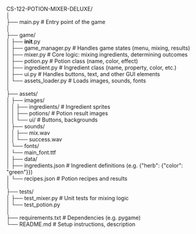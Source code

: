 CS-122-POTION-MIXER-DELUXE/  
│  
├── main.py                   # Entry point of the game  
│  
├── game/  
│   ├── __init__.py  
│   ├── game_manager.py       # Handles game states (menu, mixing, results)  
│   ├── mixer.py              # Core logic: mixing ingredients, determining outcomes  
│   ├── potion.py             # Potion class (name, color, effect)  
│   ├── ingredient.py         # Ingredient class (name, property, color, etc.)  
│   ├── ui.py                 # Handles buttons, text, and other GUI elements  
│   └── assets_loader.py      # Loads images, sounds, fonts  
│  
├── assets/  
│   ├── images/  
│   │   ├── ingredients/      # Ingredient sprites  
│   │   ├── potions/          # Potion result images  
│   │   └── ui/               # Buttons, backgrounds  
│   ├── sounds/  
│   │   ├── mix.wav  
│   │   └── success.wav  
│   └── fonts/  
│       └── main_font.ttf  
│
├── data/  
│   ├── ingredients.json      # Ingredient definitions (e.g. {"herb": {"color": "green"}})  
│   └── recipes.json          # Potion recipes and results  
│  
├── tests/  
│   ├── test_mixer.py         # Unit tests for mixing logic  
│   └── test_potion.py  
│  
├── requirements.txt          # Dependencies (e.g. pygame)  
└── README.md                 # Setup instructions, description  
